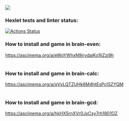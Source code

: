 <a href="https://codeclimate.com/github/worknonstop/python-project-lvl1/maintainability"><img src="https://api.codeclimate.com/v1/badges/c356ed621661028d1989/maintainability" /></a>
### Hexlet tests and linter status:
[![Actions Status](https://github.com/worknonstop/python-project-lvl1/workflows/hexlet-check/badge.svg)](https://github.com/worknonstop/python-project-lvl1/actions)

### How to install and game in brain-even:<br>
https://asciinema.org/a/eWoYWhxN9jrvdajKo1IiZzj9h<br><br>
### How to install and game in brain-calc:<br>
https://asciinema.org/a/qVvLQTZUHk6M4htEsPcISZYQM<br><br>
### How to install and game in brain-gcd:<br>
https://asciinema.org/a/hkHX5rnXVr0JxCsy7rh1801OZ<br><br>
